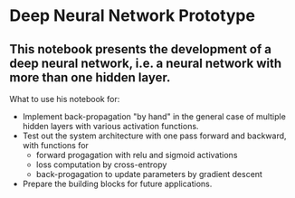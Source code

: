 # Deep Neural Network Prototype
## This notebook presents the development of a deep neural network, i.e. a neural network with more than one hidden layer. 

What to use his notebook for:
- Implement back-propagation "by hand" in the general case of multiple hidden layers with various activation functions.
- Test out the system architecture with one pass forward and backward, with functions for 
  - forward progagation with relu and sigmoid activations
  - loss computation by cross-entropy
  - back-progagation to update parameters by gradient descent
- Prepare the building blocks for future applications.
